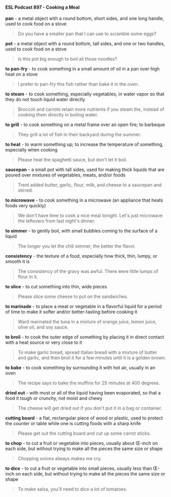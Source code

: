 #### ESL Podcast 897 - Cooking a Meal

**pan** - a metal object with a round bottom, short sides, and one long handle, used
to cook food on a stove

> Do you have a smaller pan that I can use to scramble some eggs?

**pot** - a metal object with a round bottom, tall sides, and one or two handles,
used to cook food on a stove

> Is this pot big enough to boil all those noodles?

**to pan-fry** - to cook something in a small amount of oil in a pan over high heat
on a stove

> I prefer to pan-fry this fish rather than bake it in the oven.

**to steam** - to cook something, especially vegetables, in water vapor so that they
do not touch liquid water directly

> Broccoli and carrots retain more nutrients if you steam the, instead of cooking
them directly in boiling water.

**to grill** - to cook something on a metal frame over an open fire; to barbeque

> They grill a lot of fish in their backyard during the summer.

**to heat** - to warm something up; to increase the temperature of something,
especially when cooking

> Please heat the spaghetti sauce, but don't let it boil.

**saucepan** - a small pot with tall sides, used for making thick liquids that are
poured over mixtures of vegetables, meats, and/or foods

> Trent added butter, garlic, flour, milk, and cheese to a saucepan and stirred.

**to microwave** - to cook something in a microwave (an appliance that heats
foods very quickly)

> We don't have time to cook a nice meal tonight. Let's just microwave the
leftovers from last night's dinner.

**to simmer** - to gently boil, with small bubbles coming to the surface of a liquid

> The longer you let the chili simmer, the better the flavor.

**consistency** - the texture of a food, especially how thick, thin, lumpy, or smooth
it is

> The consistency of the gravy was awful. There were little lumps of flour in it.

**to slice** - to cut something into thin, wide pieces

> Please slice some cheese to put on the sandwiches.

**to marinade** - to place a meat or vegetable in a flavorful liquid for a period of
time to make it softer and/or better-tasting before cooking it

> Ward marinated the tuna in a mixture of orange juice, lemon juice, olive oil, and
soy sauce.

**to broil** - to cook the outer edge of something by placing it in direct contact with
a heat source or very close to it

> To make garlic bread, spread Italian bread with a mixture of butter and garlic,
and then broil it for a few minutes until it is a golden brown.

**to bake** - to cook something by surrounding it with hot air, usually in an oven

> The recipe says to bake the muffins for 25 minutes at 400 degrees.

**dried out** - with most or all of the liquid having been evaporated, so that a food it
tough or crunchy, not moist and chewy

> The cheese will get dried out if you don't put it in a bag or container.

**cutting board** - a flat, rectangular piece of wood or plastic, used to protect the
counter or table while one is cutting foods with a sharp knife

> Please get out the cutting board and cut up some carrot sticks.

**to chop** - to cut a fruit or vegetable into pieces, usually about Œ-inch on each
side, but without trying to make all the pieces the same size or shape

> Chopping onions always makes me cry.

**to dice** - to cut a fruit or vegetable into small pieces, usually less than Œ-inch on
each side, but without trying to make all the pieces the same size or shape

> To make salsa, you'll need to dice a lot of tomatoes.

